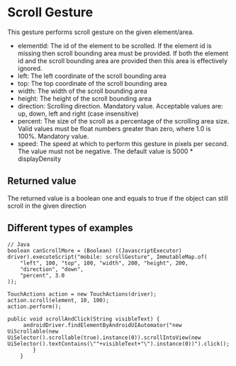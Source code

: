 # Scroll Gesture

This gesture performs scroll gesture on the given element/area.

- elementId: The id of the element to be scrolled. If the element id is missing then scroll bounding area must be provided. If both the element id and the scroll bounding area are provided then this area is effectively ignored.
- left: The left coordinate of the scroll bounding area
- top: The top coordinate of the scroll bounding area
- width: The width of the scroll bounding area
- height: The height of the scroll bounding area
- direction: Scrolling direction. Mandatory value. Acceptable values are: up, down, left and right (case insensitive)
- percent: The size of the scroll as a percentage of the scrolling area size. Valid values must be float numbers greater than zero, where 1.0 is 100%. Mandatory value.
- speed: The speed at which to perform this gesture in pixels per second. The value must not be negative. The default value is 5000 * displayDensity
## Returned value
The returned value is a boolean one and equals to true if the object can still scroll in the given direction

## Different types of examples
```
// Java
boolean canScrollMore = (Boolean) ((JavascriptExecutor) driver).executeScript("mobile: scrollGesture", ImmutableMap.of(
    "left", 100, "top", 100, "width", 200, "height", 200,
    "direction", "down",
    "percent", 3.0
));
```
```
TouchActions action = new TouchActions(driver);
action.scroll(element, 10, 100);
action.perform();
```
```
public void scrollAndClick(String visibleText) {
     androidDriver.findElementByAndroidUIAutomator("new UiScrollable(new UiSelector().scrollable(true).instance(0)).scrollIntoView(new UiSelector().textContains(\""+visibleText+"\").instance(0))").click();
        }
    }
```
